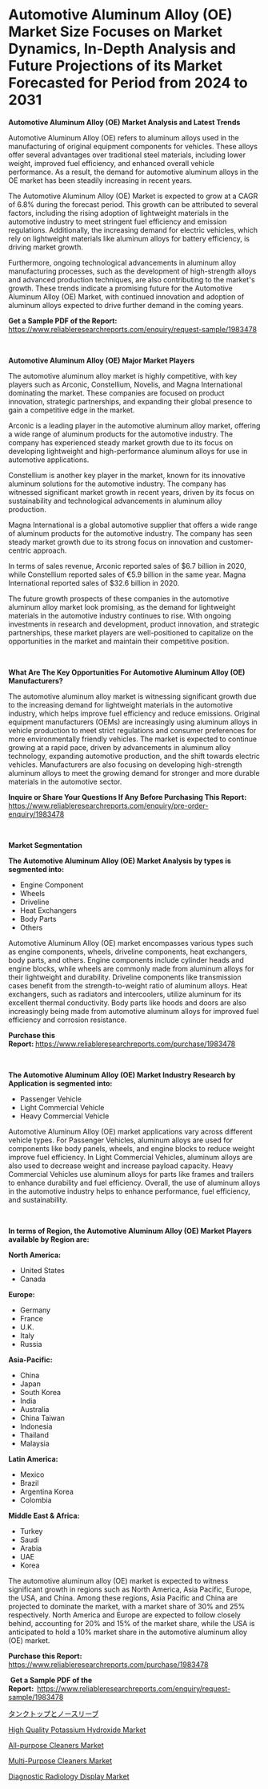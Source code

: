 <p><h1>Automotive Aluminum Alloy (OE) Market Size Focuses on Market Dynamics, In-Depth Analysis and Future Projections of its Market Forecasted for Period from 2024 to 2031</h1></p><p><strong>Automotive Aluminum Alloy (OE) Market Analysis and Latest Trends</strong></p>
<p><p>Automotive Aluminum Alloy (OE) refers to aluminum alloys used in the manufacturing of original equipment components for vehicles. These alloys offer several advantages over traditional steel materials, including lower weight, improved fuel efficiency, and enhanced overall vehicle performance. As a result, the demand for automotive aluminum alloys in the OE market has been steadily increasing in recent years.</p><p>The Automotive Aluminum Alloy (OE) Market is expected to grow at a CAGR of 6.8% during the forecast period. This growth can be attributed to several factors, including the rising adoption of lightweight materials in the automotive industry to meet stringent fuel efficiency and emission regulations. Additionally, the increasing demand for electric vehicles, which rely on lightweight materials like aluminum alloys for battery efficiency, is driving market growth.</p><p>Furthermore, ongoing technological advancements in aluminum alloy manufacturing processes, such as the development of high-strength alloys and advanced production techniques, are also contributing to the market's growth. These trends indicate a promising future for the Automotive Aluminum Alloy (OE) Market, with continued innovation and adoption of aluminum alloys expected to drive further demand in the coming years.</p></p>
<p><strong>Get a Sample PDF of the Report:&nbsp;</strong> <a href="https://www.reliableresearchreports.com/enquiry/request-sample/1983478">https://www.reliableresearchreports.com/enquiry/request-sample/1983478</a></p>
<p>&nbsp;</p>
<p><strong>Automotive Aluminum Alloy (OE) Major Market Players</strong></p>
<p><p>The automotive aluminum alloy market is highly competitive, with key players such as Arconic, Constellium, Novelis, and Magna International dominating the market. These companies are focused on product innovation, strategic partnerships, and expanding their global presence to gain a competitive edge in the market.</p><p>Arconic is a leading player in the automotive aluminum alloy market, offering a wide range of aluminum products for the automotive industry. The company has experienced steady market growth due to its focus on developing lightweight and high-performance aluminum alloys for use in automotive applications.</p><p>Constellium is another key player in the market, known for its innovative aluminum solutions for the automotive industry. The company has witnessed significant market growth in recent years, driven by its focus on sustainability and technological advancements in aluminum alloy production.</p><p>Magna International is a global automotive supplier that offers a wide range of aluminum products for the automotive industry. The company has seen steady market growth due to its strong focus on innovation and customer-centric approach.</p><p>In terms of sales revenue, Arconic reported sales of $6.7 billion in 2020, while Constellium reported sales of €5.9 billion in the same year. Magna International reported sales of $32.6 billion in 2020.</p><p>The future growth prospects of these companies in the automotive aluminum alloy market look promising, as the demand for lightweight materials in the automotive industry continues to rise. With ongoing investments in research and development, product innovation, and strategic partnerships, these market players are well-positioned to capitalize on the opportunities in the market and maintain their competitive position.</p></p>
<p>&nbsp;</p>
<p><strong>What Are The Key Opportunities For Automotive Aluminum Alloy (OE) Manufacturers?</strong></p>
<p><p>The automotive aluminum alloy market is witnessing significant growth due to the increasing demand for lightweight materials in the automotive industry, which helps improve fuel efficiency and reduce emissions. Original equipment manufacturers (OEMs) are increasingly using aluminum alloys in vehicle production to meet strict regulations and consumer preferences for more environmentally friendly vehicles. The market is expected to continue growing at a rapid pace, driven by advancements in aluminum alloy technology, expanding automotive production, and the shift towards electric vehicles. Manufacturers are also focusing on developing high-strength aluminum alloys to meet the growing demand for stronger and more durable materials in the automotive sector.</p></p>
<p><strong>Inquire or Share Your Questions If Any Before Purchasing This Report:</strong> <a href="https://www.reliableresearchreports.com/enquiry/pre-order-enquiry/1983478">https://www.reliableresearchreports.com/enquiry/pre-order-enquiry/1983478</a></p>
<p>&nbsp;</p>
<p><strong>Market Segmentation</strong></p>
<p><strong>The Automotive Aluminum Alloy (OE) Market Analysis by types is segmented into:</strong></p>
<p><ul><li>Engine Component</li><li>Wheels</li><li>Driveline</li><li>Heat Exchangers</li><li>Body Parts</li><li>Others</li></ul></p>
<p><p>Automotive Aluminum Alloy (OE) market encompasses various types such as engine components, wheels, driveline components, heat exchangers, body parts, and others. Engine components include cylinder heads and engine blocks, while wheels are commonly made from aluminum alloys for their lightweight and durability. Driveline components like transmission cases benefit from the strength-to-weight ratio of aluminum alloys. Heat exchangers, such as radiators and intercoolers, utilize aluminum for its excellent thermal conductivity. Body parts like hoods and doors are also increasingly being made from automotive aluminum alloys for improved fuel efficiency and corrosion resistance.</p></p>
<p><strong>Purchase this Report:&nbsp;</strong><a href="https://www.reliableresearchreports.com/purchase/1983478">https://www.reliableresearchreports.com/purchase/1983478</a></p>
<p>&nbsp;</p>
<p><strong>The Automotive Aluminum Alloy (OE) Market Industry Research by Application is segmented into:</strong></p>
<p><ul><li>Passenger Vehicle</li><li>Light Commercial Vehicle</li><li>Heavy Commercial Vehicle</li></ul></p>
<p><p>Automotive Aluminum Alloy (OE) market applications vary across different vehicle types. For Passenger Vehicles, aluminum alloys are used for components like body panels, wheels, and engine blocks to reduce weight improve fuel efficiency. In Light Commercial Vehicles, aluminum alloys are also used to decrease weight and increase payload capacity. Heavy Commercial Vehicles use aluminum alloys for parts like frames and trailers to enhance durability and fuel efficiency. Overall, the use of aluminum alloys in the automotive industry helps to enhance performance, fuel efficiency, and sustainability.</p></p>
<p>&nbsp;</p>
<p><strong>In terms of Region, the Automotive Aluminum Alloy (OE) Market Players available by Region are:</strong></p>
<p>
    <p> <strong> North America: </strong>
        <ul>
            <li>United States</li>
            <li>Canada</li>
        </ul>
        </p> 
    <p> <strong> Europe: </strong>
        <ul>
            <li>Germany</li>
            <li>France</li>
            <li>U.K.</li>
            <li>Italy</li>
            <li>Russia</li>
        </ul>
        </p> 
    <p> <strong> Asia-Pacific: </strong>
        <ul>
            <li>China</li>
            <li>Japan</li>
            <li>South Korea</li>
            <li>India</li>
            <li>Australia</li>
            <li>China Taiwan</li>
            <li>Indonesia</li>
            <li>Thailand</li>
            <li>Malaysia</li>
        </ul>
        </p> 
    <p> <strong> Latin America: </strong>
        <ul>
            <li>Mexico</li>
            <li>Brazil</li>
            <li>Argentina Korea</li>
            <li>Colombia</li>
        </ul>
        </p> 
    <p> <strong> Middle East & Africa: </strong>
        <ul>
            <li>Turkey</li>
            <li>Saudi</li>
            <li>Arabia</li>
            <li>UAE</li>
            <li>Korea</li>
        </ul>
    </p>
    </p>
<p><p>The automotive aluminum alloy (OE) market is expected to witness significant growth in regions such as North America, Asia Pacific, Europe, the USA, and China. Among these regions, Asia Pacific and China are projected to dominate the market, with a market share of 30% and 25% respectively. North America and Europe are expected to follow closely behind, accounting for 20% and 15% of the market share, while the USA is anticipated to hold a 10% market share in the automotive aluminum alloy (OE) market.</p></p>
<p><strong>Purchase this Report: </strong><a href="https://www.reliableresearchreports.com/purchase/1983478">https://www.reliableresearchreports.com/purchase/1983478</a></p>
<p>&nbsp;<strong>Get a Sample PDF of the Report:&nbsp;&nbsp;</strong><a href="https://www.reliableresearchreports.com/enquiry/request-sample/1983478">https://www.reliableresearchreports.com/enquiry/request-sample/1983478</a></p>
<p><strong></strong></p>
<p><p><a href="https://github.com/xtkhtofdt934839/Market-Research-Report-List-1/blob/main/76098542376.md">タンクトップとノースリーブ</a></p><p><a href="https://issuu.com/reportprime-2/docs/high-quality-potassium-hydroxide-market-size-2030.">High Quality Potassium Hydroxide Market</a></p><p><a href="https://github.com/mancsybtousav/Market-Research-Report-List-1/blob/main/all-purpose-cleaners-market.md">All-purpose Cleaners Market</a></p><p><a href="https://github.com/josesg55/Market-Research-Report-List-1/blob/main/multi-purpose-cleaners-market.md">Multi-Purpose Cleaners Market</a></p><p><a href="https://issuu.com/reportprime-2/docs/diagnostic-radiology-display-market-size-2030.pptx">Diagnostic Radiology Display Market</a></p></p>